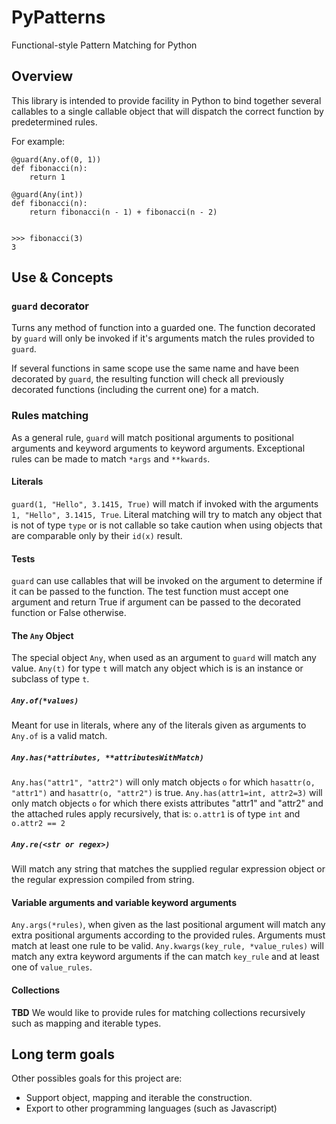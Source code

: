 # PyPatterns
Functional-style Pattern Matching for Python

## Overview

This library is intended to provide facility in Python to bind together
several callables to a single callable object that will dispatch the correct
function by predetermined rules.

For example:

    @guard(Any.of(0, 1))
    def fibonacci(n):
        return 1

    @guard(Any(int))
    def fibonacci(n):
        return fibonacci(n - 1) + fibonacci(n - 2)


    >>> fibonacci(3)
    3

## Use &amp; Concepts

### `guard` decorator
Turns any method of function into a guarded one.
The function decorated by `guard` will only be invoked if it's arguments
match the rules provided to `guard`.

If several functions in same scope use the same name and have been decorated
by `guard`, the resulting function will check all previously decorated
functions (including the current one) for a match.

### Rules matching

As a general rule, `guard` will match positional arguments to positional arguments
and keyword arguments to keyword arguments. Exceptional rules can be made
to match `*args` and `**kwards`.

#### Literals
`guard(1, "Hello", 3.1415, True)` will match if invoked with the arguments `1, "Hello", 3.1415, True`.
Literal matching will try to match any object that is not of type `type` or is not
callable so take caution when using objects that are comparable only by their
`id(x)` result.

#### Tests
`guard` can use callables that will be invoked on the argument to determine
if it can be passed to the function. The test function must accept one argument
and return True if argument can be passed to the decorated function or False otherwise.

#### The `Any` Object
The special object `Any`, when used as an argument to `guard` will match any
value. `Any(t)` for type `t` will match any object which is is an instance or
subclass of type `t`.

##### `Any.of(*values)`
Meant for use in literals, where any of the literals given as arguments to `Any.of`
is a valid match.

##### `Any.has(*attributes, **attributesWithMatch)`
`Any.has("attr1", "attr2")` will only match objects `o` for which `hasattr(o, "attr1")`
and `hasattr(o, "attr2")` is true.
`Any.has(attr1=int, attr2=3)` will only match objects `o` for which there exists
attributes "attr1" and "attr2" and the attached rules apply recursively, that is:
`o.attr1` is of type `int` and `o.attr2 == 2`

##### `Any.re(<str or regex>)`

Will match any string that matches the supplied regular expression object
or the regular expression compiled from string.

#### Variable arguments and variable keyword arguments
`Any.args(*rules)`, when given as the last positional argument will match
any extra positional arguments according to the provided rules. Arguments
must match at least one rule to be valid.
`Any.kwargs(key_rule, *value_rules)` will match any extra keyword arguments
if the can match `key_rule` and at least one of `value_rules`.

#### Collections
**TBD**
We would like to provide rules for matching collections recursively such
as mapping and iterable types.

## Long term goals

Other possibles goals for this project are:
* Support object, mapping and iterable the construction.
* Export to other programming languages (such as Javascript)


